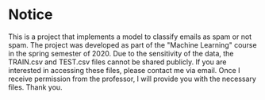 # Notice

This is a project that implements a model to classify emails as spam or not spam. The project was developed as part of the "Machine Learning" course in the spring semester of 2020. Due to the sensitivity of the data, the TRAIN.csv and TEST.csv files cannot be shared publicly. If you are interested in accessing these files, please contact me via email. Once I receive permission from the professor, I will provide you with the necessary files. Thank you.

